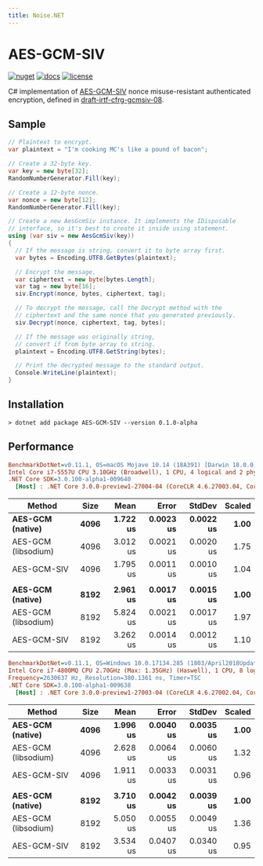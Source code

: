 ```yaml
---
title: Noise.NET
---
```


# AES-GCM-SIV

[![nuget][nuget-shield]][nuget-link]
[![docs][docs-shield]][docs-link]
[![license][license-shield]][license-link]

C# implementation of [AES-GCM-SIV] nonce misuse-resistant authenticated encryption,
defined in [draft-irtf-cfrg-gcmsiv-08].

[nuget-shield]: https://img.shields.io/nuget/v/AES-GCM-SIV.svg
[nuget-link]: https://www.nuget.org/packages/AES-GCM-SIV
[docs-shield]: https://img.shields.io/badge/docs-API-orange.svg?style=flat
[docs-link]: https://metalnem.github.io/aes-gcm-siv/api/Cryptography.AesGcmSiv.html
[license-shield]: https://img.shields.io/badge/license-MIT-blue.svg?style=flat
[license-link]: https://github.com/metalnem/aes-gcm-siv/blob/master/LICENSE
[AES-GCM-SIV]: https://eprint.iacr.org/2017/168.pdf
[draft-irtf-cfrg-gcmsiv-08]: https://tools.ietf.org/html/draft-irtf-cfrg-gcmsiv-08

## Sample

```csharp
// Plaintext to encrypt.
var plaintext = "I'm cooking MC's like a pound of bacon";

// Create a 32-byte key.
var key = new byte[32];
RandomNumberGenerator.Fill(key);

// Create a 12-byte nonce.
var nonce = new byte[12];
RandomNumberGenerator.Fill(key);

// Create a new AesGcmSiv instance. It implements the IDisposable
// interface, so it's best to create it inside using statement.
using (var siv = new AesGcmSiv(key))
{
  // If the message is string, convert it to byte array first.
  var bytes = Encoding.UTF8.GetBytes(plaintext);

  // Encrypt the message.
  var ciphertext = new byte[bytes.Length];
  var tag = new byte[16];
  siv.Encrypt(nonce, bytes, ciphertext, tag);

  // To decrypt the message, call the Decrypt method with the
  // ciphertext and the same nonce that you generated previously.
  siv.Decrypt(nonce, ciphertext, tag, bytes);

  // If the message was originally string,
  // convert if from byte array to string.
  plaintext = Encoding.UTF8.GetString(bytes);

  // Print the decrypted message to the standard output.
  Console.WriteLine(plaintext);
}
```

## Installation

```
> dotnet add package AES-GCM-SIV --version 0.1.0-alpha
```

## Performance

``` ini
BenchmarkDotNet=v0.11.1, OS=macOS Mojave 10.14 (18A391) [Darwin 18.0.0]
Intel Core i7-5557U CPU 3.10GHz (Broadwell), 1 CPU, 4 logical and 2 physical cores
.NET Core SDK=3.0.100-alpha1-009640
  [Host] : .NET Core 3.0.0-preview1-27004-04 (CoreCLR 4.6.27003.04, CoreFX 4.6.27003.02), 64bit RyuJIT
```
|                Method | Size |     Mean |     Error |    StdDev | Scaled |
|---------------------- |----- |---------:|----------:|----------:|-------:|
|    **AES-GCM (native)** | **4096** | **1.722 us** | **0.0023 us** | **0.0022 us** |   **1.00** |
| AES-GCM (libsodium) | 4096 | 3.012 us | 0.0021 us | 0.0020 us |   1.75 |
|           AES-GCM-SIV | 4096 | 1.795 us | 0.0011 us | 0.0010 us |   1.04 |
|                       |      |          |           |           |        |
|    **AES-GCM (native)** | **8192** | **2.961 us** | **0.0017 us** | **0.0015 us** |   **1.00** |
| AES-GCM (libsodium) | 8192 | 5.824 us | 0.0021 us | 0.0017 us |   1.97 |
|           AES-GCM-SIV | 8192 | 3.262 us | 0.0014 us | 0.0012 us |   1.10 |


``` ini
BenchmarkDotNet=v0.11.1, OS=Windows 10.0.17134.285 (1803/April2018Update/Redstone4)
Intel Core i7-4800MQ CPU 2.70GHz (Max: 1.35GHz) (Haswell), 1 CPU, 8 logical and 4 physical cores
Frequency=2630637 Hz, Resolution=380.1361 ns, Timer=TSC
.NET Core SDK=3.0.100-alpha1-009638
  [Host] : .NET Core 3.0.0-preview1-27003-04 (CoreCLR 4.6.27002.04, CoreFX 4.6.27002.03), 64bit RyuJIT
```
|                Method | Size |     Mean |     Error |    StdDev | Scaled |
|---------------------- |----- |---------:|----------:|----------:|-------:|
|    **AES-GCM (native)** | **4096** | **1.996 us** | **0.0040 us** | **0.0035 us** |   **1.00** |
| AES-GCM (libsodium) | 4096 | 2.628 us | 0.0064 us | 0.0060 us |   1.32 |
|           AES-GCM-SIV | 4096 | 1.911 us | 0.0033 us | 0.0031 us |   0.96 |
|                       |      |          |           |           |        |
|    **AES-GCM (native)** | **8192** | **3.710 us** | **0.0042 us** | **0.0039 us** |   **1.00** |
| AES-GCM (libsodium) | 8192 | 5.050 us | 0.0055 us | 0.0049 us |   1.36 |
|           AES-GCM-SIV | 8192 | 3.534 us | 0.0407 us | 0.0340 us |   0.95 |
